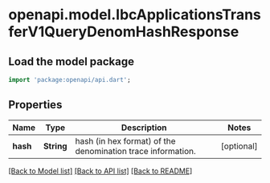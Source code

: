 # openapi.model.IbcApplicationsTransferV1QueryDenomHashResponse

## Load the model package
```dart
import 'package:openapi/api.dart';
```

## Properties
Name | Type | Description | Notes
------------ | ------------- | ------------- | -------------
**hash** | **String** | hash (in hex format) of the denomination trace information. | [optional] 

[[Back to Model list]](../README.md#documentation-for-models) [[Back to API list]](../README.md#documentation-for-api-endpoints) [[Back to README]](../README.md)


